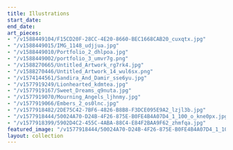 ```yaml
---
title: Illustrations
start_date: 
end_date: 
art_pieces:
- "/v1588449104/F15CD20F-28CC-4E20-8660-BEC1668CAB20_cuxqtx.jpg"
- "/v1588449015/IMG_1148_udjjua.jpg"
- "/v1588449010/Portfolio_2_dhlpoa.jpg"
- "/v1588449002/portfolio_3_umvr7g.png"
- "/v1588270665/Untitled_Artwork_rg7rk4.jpg"
- "/v1588270446/Untitled_Artwork_14_wul6sx.png"
- "/v1574144561/Sandira_And_Damir_sse6yu.jpg"
- "/v1577919249/Lionhearted_kdmtea.jpg"
- "/v1577919167/Sweet_Dreams_q9nuta.jpg"
- "/v1577919070/Mourning_Angels_ljhnmy.jpg"
- "/v1577919066/Embers_2_os0lnc.jpg"
- "/v1577918482/2DE75C42-7BF6-4826-B8B8-F3DCE095E9A2_lzjl3b.jpg"
- "/v1577918444/50024A70-D24B-4F26-875E-B0FE4B4A07D4_1_100_o_kne0px.jpg"
- "/v1577918399/5902D4C2-455C-4ABA-88C4-E84F2BAA9F62_zhmfqa.jpg"
featured_image: "/v1577918444/50024A70-D24B-4F26-875E-B0FE4B4A07D4_1_100_o_kne0px.jpg"
layout: collection
---
```


